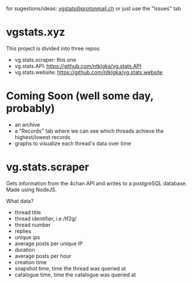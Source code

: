 for sugestions/ideas: vgstats@protonmail.ch
or just use the "Issues" tab

# vgstats.xyz

This project is divided into three repos:
* vg.stats.scraper: this one
* vg.stats.API: https://github.com/ntklgka/vg.stats.API
* vg.stats.website: https://github.com/ntklgka/vg.stats.website

# Coming Soon (well some day, probably)
* an archive
* a "Records" tab where we can see which threads achieve the highest/lowest records
* graphs to visualize each thread's data over time

# vg.stats.scraper

Gets information from the 4chan API and writes to a postgreSQL database. Made using NodeJS.

What data?

* thread title
* thread identifier, i.e /tf2g/
* thread number
* replies
* unique ips
* average posts per unique IP
* duration
* average posts per hour
* creation time
* snapshot time, time the thread was queried at
* catalogue time, time the catalogue was queried at

